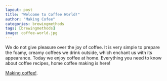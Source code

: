 ```yaml
---
layout: post
title: "Welcome to Coffee World!"
author: "Making Cofee"
categories: brewingmethods
tags: [brewingmethods]
image: coffee-world.jpg
---
```


We do not give pleasure over the joy of coffee. It is very simple to prepare the foamy, creamy coffees we drink outside, which enchant us with its appearance. Today we enjoy coffee at home. Everything you need to know about coffee recipes, home coffee making is here!


[Making coffee!](https://making-coffee.github.io).

